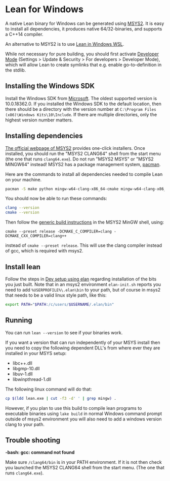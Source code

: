 [msys2]: http://msys2.github.io
[pacman]: https://wiki.archlinux.org/index.php/pacman

# Lean for Windows

A native Lean binary for Windows can be generated using [MSYS2][msys2].
It is easy to install all dependencies, it produces native
64/32-binaries, and supports a C++14 compiler.

An alternative to MSYS2 is to use [Lean in Windows WSL](wsl.md).

While not necessary for pure building, you should first activate [Developer
Mode](https://docs.microsoft.com/en-us/windows/apps/get-started/enable-your-device-for-development)
(Settings > Update & Security > For developers > Developer Mode),
which will allow Lean to create symlinks that e.g. enable go-to-definition in
the stdlib.

## Installing the Windows SDK

Install the Windows SDK from [Microsoft](https://developer.microsoft.com/en-us/windows/downloads/windows-sdk/).
The oldest supported version is 10.0.18362.0. If you installed the Windows SDK to the default location,
then there should be a directory with the version number at `C:\Program Files (x86)\Windows Kits\10\Include`.
If there are multiple directories, only the highest version number matters.

## Installing dependencies

[The official webpage of MSYS2][msys2] provides one-click installers.
Once installed, you should run the "MSYS2 CLANG64" shell from the start menu (the one that runs `clang64.exe`).
Do not run "MSYS2 MSYS" or "MSYS2 MINGW64" instead!
MSYS2 has a package management system, [pacman][pacman].

Here are the commands to install all dependencies needed to compile Lean on your machine.

```bash
pacman -S make python mingw-w64-clang-x86_64-cmake mingw-w64-clang-x86_64-clang mingw-w64-clang-x86_64-ccache mingw-w64-clang-x86_64-libuv mingw-w64-x86_64-libidn2 mingw-w64-clang-x86_64-gmp git unzip diffutils binutils
```

You should now be able to run these commands:

```bash
clang --version
cmake --version
```

Then follow the [generic build instructions](index.md) in the MSYS2
MinGW shell, using:
```
cmake --preset release -DCMAKE_C_COMPILER=clang -DCMAKE_CXX_COMPILER=clang++
```
instead of `cmake --preset release`. This will use the clang compiler instead of gcc, which is required with msys2.

## Install lean

Follow the steps in [Dev setup using
elan](../dev/index.md#dev-setup-using-elan) regarding installation of the
bits you just built.  Note that in an msys2 environment `elan-init.sh`
reports you need to add `%USERPROFILE%\.elan\bin` to your path, but of
course in msys2 that needs to be a valid linux style path, like this:
```bash
export PATH="$PATH:/c/users/$USERNAME/.elan/bin"
```

## Running

You can run `lean --version` to see if your binaries work.

If you want a version that can run independently of your MSYS install
then you need to copy the following dependent DLL's from where ever
they are installed in your MSYS setup:

- libc++.dll
- libgmp-10.dll
- libuv-1.dll
- libwinpthread-1.dll

The following linux command will do that:

```bash
cp $(ldd lean.exe | cut -f3 -d' ' | grep mingw) .
```

However, if you plan to use this build to compile lean programs
to executable binaries using `lake build` in normal Windows command
prompt outside of msys2 environment you will also need to add a windows
version clang to your path.

## Trouble shooting

**-bash: gcc: command not found**

Make sure `/clang64/bin` is in your PATH environment.  If it is not then
check you launched the MSYS2 CLANG64 shell from the start menu.
(The one that runs `clang64.exe`).
